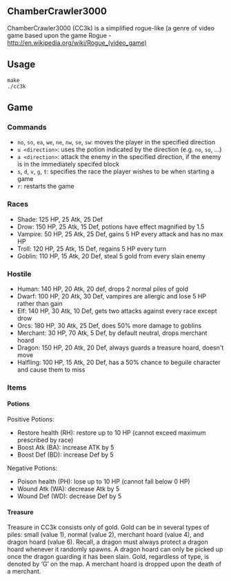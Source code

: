 ChamberCrawler3000
------------------

ChamberCrawler3000 (CC3k) is a simplified rogue-like (a genre of video game based upon the game Rogue -
http://en.wikipedia.org/wiki/Rogue_(video_game)

## Usage

```
make
./cc3k
```

## Game

### Commands

- `no`, `so`, `ea`, `we`, `ne`, `nw`, `se`, `sw`: moves the player in the specified direction
- `u <direction>`: uses the potion indicated by the direction (e.g. `no`, `so`, ...)
- `a <direction>`: attack the enemy in the specified direction, if the enemy is in the
  immediately specifed block
- `s`, `d`, `v`, `g`, `t`: specifies the race the player wishes to be when starting a game
- `r`: restarts the game

### Races

- Shade: 125 HP, 25 Atk, 25 Def
- Drow: 150 HP, 25 Atk, 15 Def, potions have effect magnified by 1.5
- Vampire: 50 HP, 25 Atk, 25 Def, gains 5 HP every attack and has no max HP
- Troll: 120 HP, 25 Atk, 15 Def, regains 5 HP every turn
- Goblin: 110 HP, 15 Atk, 20 Def, steal 5 gold from every slain enemy

### Hostile

- Human: 140 HP, 20 Atk, 20 def, drops 2 normal piles of gold
- Dwarf: 100 HP, 20 Atk, 30 Def, vampires are allergic and lose 5 HP rather than gain
- Elf: 140 HP, 30 Atk, 10 Def, gets two attacks against every race except drow
- Orcs: 180 HP, 30 Atk, 25 Def, does 50% more damage to goblins
- Merchant: 30 HP, 70 Atk, 5 Def, by default neutral, drops merchant hoard
- Dragon: 150 HP, 20 Atk, 20 Def, always guards a treasure hoard, doesn't move
- Halfling: 100 HP, 15 Atk, 20 Def, has a 50% chance to beguile character and cause them to miss

### Items

#### Potions

Positive Potions:
- Restore health (RH): restore up to 10 HP (cannot exceed maximum prescribed by race)
- Boost Atk (BA): increase ATK by 5
- Boost Def (BD): increase Def by 5

Negative Potions:
- Poison health (PH): lose up to 10 HP (cannot fall below 0 HP)
- Wound Atk (WA): decrease Atk by 5
- Wound Def (WD): decrease Def by 5

#### Treasure

Treasure in CC3k consists only of gold. Gold can be in several types of piles: small (value 1), normal
(value 2), merchant hoard (value 4), and dragon hoard (value 6). Recall, a dragon must always protect a
dragon hoard whenever it randomly spawns. A dragon hoard can only be picked up once the dragon guarding
it has been slain. Gold, regardless of type, is denoted by ‘G’ on the map. A merchant hoard is dropped
upon the death of a merchant.
